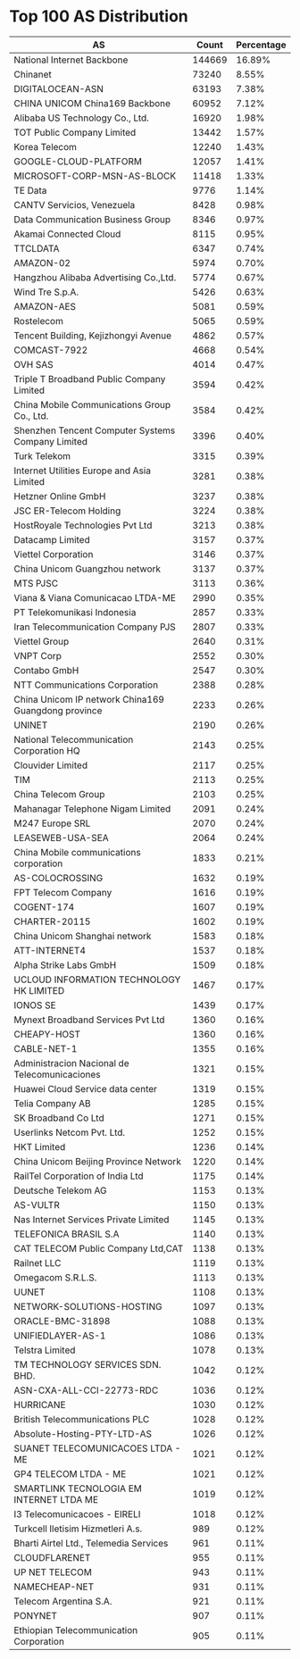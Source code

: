# Top 100 AS Distribution
| AS | Count | Percentage |
|----|----|----|
| National Internet Backbone | 144669 | 16.89% |
| Chinanet | 73240 | 8.55% |
| DIGITALOCEAN-ASN | 63193 | 7.38% |
| CHINA UNICOM China169 Backbone | 60952 | 7.12% |
| Alibaba US Technology Co., Ltd. | 16920 | 1.98% |
| TOT Public Company Limited | 13442 | 1.57% |
| Korea Telecom | 12240 | 1.43% |
| GOOGLE-CLOUD-PLATFORM | 12057 | 1.41% |
| MICROSOFT-CORP-MSN-AS-BLOCK | 11418 | 1.33% |
| TE Data | 9776 | 1.14% |
| CANTV Servicios, Venezuela | 8428 | 0.98% |
| Data Communication Business Group | 8346 | 0.97% |
| Akamai Connected Cloud | 8115 | 0.95% |
| TTCLDATA | 6347 | 0.74% |
| AMAZON-02 | 5974 | 0.70% |
| Hangzhou Alibaba Advertising Co.,Ltd. | 5774 | 0.67% |
| Wind Tre S.p.A. | 5426 | 0.63% |
| AMAZON-AES | 5081 | 0.59% |
| Rostelecom | 5065 | 0.59% |
| Tencent Building, Kejizhongyi Avenue | 4862 | 0.57% |
| COMCAST-7922 | 4668 | 0.54% |
| OVH SAS | 4014 | 0.47% |
| Triple T Broadband Public Company Limited | 3594 | 0.42% |
| China Mobile Communications Group Co., Ltd. | 3584 | 0.42% |
| Shenzhen Tencent Computer Systems Company Limited | 3396 | 0.40% |
| Turk Telekom | 3315 | 0.39% |
| Internet Utilities Europe and Asia Limited | 3281 | 0.38% |
| Hetzner Online GmbH | 3237 | 0.38% |
| JSC ER-Telecom Holding | 3224 | 0.38% |
| HostRoyale Technologies Pvt Ltd | 3213 | 0.38% |
| Datacamp Limited | 3157 | 0.37% |
| Viettel Corporation | 3146 | 0.37% |
| China Unicom Guangzhou network | 3137 | 0.37% |
| MTS PJSC | 3113 | 0.36% |
| Viana & Viana Comunicacao LTDA-ME | 2990 | 0.35% |
| PT Telekomunikasi Indonesia | 2857 | 0.33% |
| Iran Telecommunication Company PJS | 2807 | 0.33% |
| Viettel Group | 2640 | 0.31% |
| VNPT Corp | 2552 | 0.30% |
| Contabo GmbH | 2547 | 0.30% |
| NTT Communications Corporation | 2388 | 0.28% |
| China Unicom IP network China169 Guangdong province | 2233 | 0.26% |
| UNINET | 2190 | 0.26% |
| National Telecommunication Corporation HQ | 2143 | 0.25% |
| Clouvider Limited | 2117 | 0.25% |
| TIM | 2113 | 0.25% |
| China Telecom Group | 2103 | 0.25% |
| Mahanagar Telephone Nigam Limited | 2091 | 0.24% |
| M247 Europe SRL | 2070 | 0.24% |
| LEASEWEB-USA-SEA | 2064 | 0.24% |
| China Mobile communications corporation | 1833 | 0.21% |
| AS-COLOCROSSING | 1632 | 0.19% |
| FPT Telecom Company | 1616 | 0.19% |
| COGENT-174 | 1607 | 0.19% |
| CHARTER-20115 | 1602 | 0.19% |
| China Unicom Shanghai network | 1583 | 0.18% |
| ATT-INTERNET4 | 1537 | 0.18% |
| Alpha Strike Labs GmbH | 1509 | 0.18% |
| UCLOUD INFORMATION TECHNOLOGY HK LIMITED | 1467 | 0.17% |
| IONOS SE | 1439 | 0.17% |
| Mynext Broadband Services Pvt Ltd | 1360 | 0.16% |
| CHEAPY-HOST | 1360 | 0.16% |
| CABLE-NET-1 | 1355 | 0.16% |
| Administracion Nacional de Telecomunicaciones | 1321 | 0.15% |
| Huawei Cloud Service data center | 1319 | 0.15% |
| Telia Company AB | 1285 | 0.15% |
| SK Broadband Co Ltd | 1271 | 0.15% |
| Userlinks Netcom Pvt. Ltd. | 1252 | 0.15% |
| HKT Limited | 1236 | 0.14% |
| China Unicom Beijing Province Network | 1220 | 0.14% |
| RailTel Corporation of India Ltd | 1175 | 0.14% |
| Deutsche Telekom AG | 1153 | 0.13% |
| AS-VULTR | 1150 | 0.13% |
| Nas Internet Services Private Limited | 1145 | 0.13% |
| TELEFONICA BRASIL S.A | 1140 | 0.13% |
| CAT TELECOM Public Company Ltd,CAT | 1138 | 0.13% |
| Railnet LLC | 1119 | 0.13% |
| Omegacom S.R.L.S. | 1113 | 0.13% |
| UUNET | 1108 | 0.13% |
| NETWORK-SOLUTIONS-HOSTING | 1097 | 0.13% |
| ORACLE-BMC-31898 | 1088 | 0.13% |
| UNIFIEDLAYER-AS-1 | 1086 | 0.13% |
| Telstra Limited | 1078 | 0.13% |
| TM TECHNOLOGY SERVICES SDN. BHD. | 1042 | 0.12% |
| ASN-CXA-ALL-CCI-22773-RDC | 1036 | 0.12% |
| HURRICANE | 1030 | 0.12% |
| British Telecommunications PLC | 1028 | 0.12% |
| Absolute-Hosting-PTY-LTD-AS | 1026 | 0.12% |
| SUANET TELECOMUNICACOES LTDA - ME | 1021 | 0.12% |
| GP4 TELECOM LTDA - ME | 1021 | 0.12% |
| SMARTLINK TECNOLOGIA EM INTERNET LTDA ME | 1019 | 0.12% |
| I3 Telecomunicacoes - EIRELI | 1018 | 0.12% |
| Turkcell Iletisim Hizmetleri A.s. | 989 | 0.12% |
| Bharti Airtel Ltd., Telemedia Services | 961 | 0.11% |
| CLOUDFLARENET | 955 | 0.11% |
| UP NET TELECOM | 943 | 0.11% |
| NAMECHEAP-NET | 931 | 0.11% |
| Telecom Argentina S.A. | 921 | 0.11% |
| PONYNET | 907 | 0.11% |
| Ethiopian Telecommunication Corporation | 905 | 0.11% |
